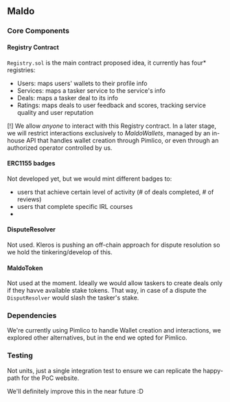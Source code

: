## Maldo

### Core Components

#### Registry Contract
`Registry.sol` is the main contract proposed idea, it currently has four* registries:
- Users: maps users' wallets to their profile info
- Services: maps a tasker service to the service's info
- Deals: maps a tasker deal to its info
- Ratings: maps deals to user feedback and scores, tracking service quality and user reputation

[!] We allow _anyone_ to interact with this Registry contract. In a later stage, we will restrict interactions exclusively to _MaldoWallets_, managed by an in-house API that handles wallet creation through Pimlico, or even through an authorized operator controlled by us.

#### ERC1155 badges

Not developed yet, but we would mint different badges to:
- users that achieve certain level of activity (# of deals completed, # of reviews)
- users that complete specific IRL courses
-

#### DisputeResolver

Not used. Kleros is pushing an off-chain approach for dispute resolution so we hold the tinkering/develop of this.

#### MaldoToken

Not used at the moment. Ideally we would allow taskers to create deals only if they havve available stake tokens. That way, in case of a dispute the `DisputResolver` would slash the tasker's stake.

### Dependencies

We're currently using Pimlico to handle Wallet creation and interactions, we explored other alternatives, but in the end we opted for Pimlico.

### Testing

Not units, just a single integration test to ensure we can replicate the happy-path for the PoC website.

We'll definitely improve this in the near future :D